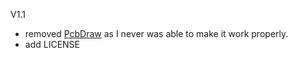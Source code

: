 V1.1
- removed [PcbDraw](https://github.com/yaqwsx/PcbDraw) as I never was able to make it work properly. 
- add LICENSE
